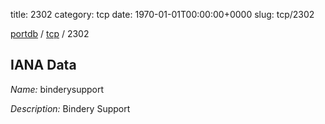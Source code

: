 title: 2302
category: tcp
date: 1970-01-01T00:00:00+0000
slug: tcp/2302

[portdb](/) / [tcp](/category/tcp.html) / 2302


## IANA Data

_Name:_ binderysupport

_Description:_ Bindery Support

